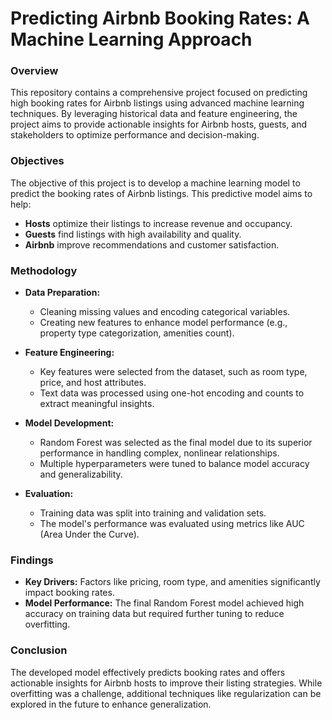 # Predicting Airbnb Booking Rates: A Machine Learning Approach  

### Overview  
This repository contains a comprehensive project focused on predicting high booking rates for Airbnb listings using advanced machine learning techniques. By leveraging historical data and feature engineering, the project aims to provide actionable insights for Airbnb hosts, guests, and stakeholders to optimize performance and decision-making.  

### Objectives
The objective of this project is to develop a machine learning model to predict the booking rates of Airbnb listings. This predictive model aims to help:

- **Hosts** optimize their listings to increase revenue and occupancy.
- **Guests** find listings with high availability and quality.
- **Airbnb** improve recommendations and customer satisfaction.

### Methodology
- **Data Preparation:**
  - Cleaning missing values and encoding categorical variables.
  - Creating new features to enhance model performance (e.g., property type categorization, amenities count).

- **Feature Engineering:**
  - Key features were selected from the dataset, such as room type, price, and host attributes.
  - Text data was processed using one-hot encoding and counts to extract meaningful insights.

- **Model Development:**
  - Random Forest was selected as the final model due to its superior performance in handling complex, nonlinear relationships.
  - Multiple hyperparameters were tuned to balance model accuracy and generalizability.

- **Evaluation:**
  - Training data was split into training and validation sets.
  - The model's performance was evaluated using metrics like AUC (Area Under the Curve).

### Findings
- **Key Drivers:** Factors like pricing, room type, and amenities significantly impact booking rates.
- **Model Performance:** The final Random Forest model achieved high accuracy on training data but required further tuning to reduce overfitting.

### Conclusion
The developed model effectively predicts booking rates and offers actionable insights for Airbnb hosts to improve their listing strategies. While overfitting was a challenge, additional techniques like regularization can be explored in the future to enhance generalization.
